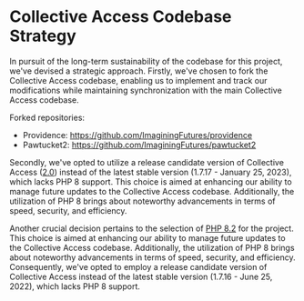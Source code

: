 # Collective Access Codebase Strategy

In pursuit of the long-term sustainability of the codebase for this project, we've devised a strategic approach. Firstly, we've chosen to fork the Collective Access codebase, enabling us to implement and track our modifications while maintaining synchronization with the main Collective Access codebase.

Forked repositories:

- Providence: <https://github.com/ImaginingFutures/providence>
- Pawtucket2: <https://github.com/ImaginingFutures/pawtucket2>

Secondly, we've opted to utilize a release candidate version of Collective Access ([2.0](https://github.com/collectiveaccess/providence/tree/dev/php8)) instead of the latest stable version (1.7.17 - January 25, 2023), which lacks PHP 8 support. This choice is aimed at enhancing our ability to manage future updates to the Collective Access codebase. Additionally, the utilization of PHP 8 brings about noteworthy advancements in terms of speed, security, and efficiency.

Another crucial decision pertains to the selection of  [PHP 8.2](https://www.php.net/releases/8.2/en.php) for the project. This choice is aimed at enhancing our ability to manage future updates to the Collective Access codebase. Additionally, the utilization of PHP 8 brings about noteworthy advancements in terms of speed, security, and efficiency. Consequently, we've opted to employ a release candidate version of Collective Access instead of the latest stable version (1.7.16 - June 25, 2022), which lacks PHP 8 support.
